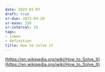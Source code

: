 ```yaml
---
date: 2023-01-07
draft: true
sr-due: 2023-04-20
sr-ease: 250
sr-interval: 29
tags:
- inbox
- definition
title: How to solve it
---
```


[https://en.wikipedia.org/wiki/How_to_Solve_It](https://en.wikipedia.org/wiki/How_to_Solve_It)